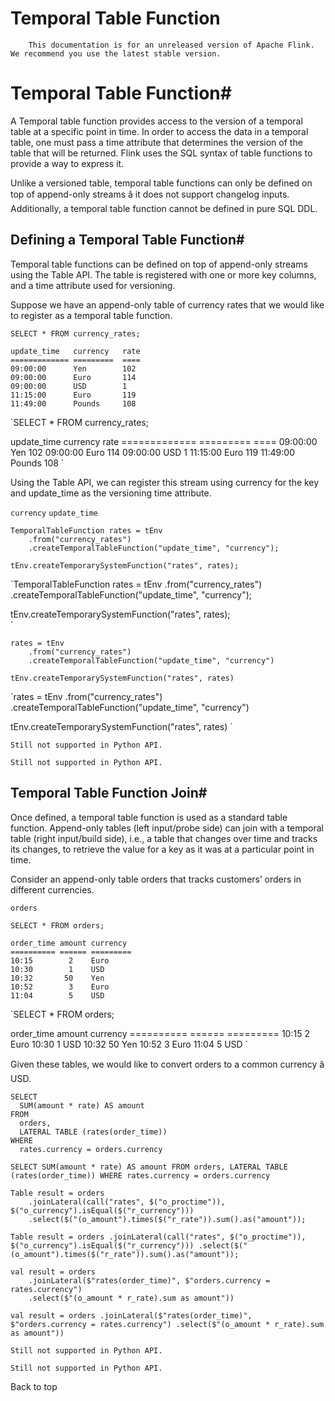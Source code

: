 # Temporal Table Function


> 
        This documentation is for an unreleased version of Apache Flink. We recommend you use the latest stable version.
    


# Temporal Table Function#


A Temporal table function provides access to the version of a temporal table at a specific point in time.
In order to access the data in a temporal table, one must pass a time attribute that determines the version of the table that will be returned.
Flink uses the SQL syntax of table functions to provide a way to express it.


Unlike a versioned table, temporal table functions can only be defined on top of append-only streams
â it does not support changelog inputs.
Additionally, a temporal table function cannot be defined in pure SQL DDL.


## Defining a Temporal Table Function#


Temporal table functions can be defined on top of append-only streams using the Table API.
The table is registered with one or more key columns, and a time attribute used for versioning.


Suppose we have an append-only table of currency rates that we would like to
register as a temporal table function.


```
SELECT * FROM currency_rates;

update_time   currency   rate
============= =========  ====
09:00:00      Yen        102
09:00:00      Euro       114
09:00:00      USD        1
11:15:00      Euro       119
11:49:00      Pounds     108

```

`SELECT * FROM currency_rates;

update_time   currency   rate
============= =========  ====
09:00:00      Yen        102
09:00:00      Euro       114
09:00:00      USD        1
11:15:00      Euro       119
11:49:00      Pounds     108
`

Using the Table API, we can register this stream using currency for the key and update_time as
the versioning time attribute.

`currency`
`update_time`

```
TemporalTableFunction rates = tEnv
    .from("currency_rates")
    .createTemporalTableFunction("update_time", "currency");
 
tEnv.createTemporarySystemFunction("rates", rates);                                                        

```

`TemporalTableFunction rates = tEnv
    .from("currency_rates")
    .createTemporalTableFunction("update_time", "currency");
 
tEnv.createTemporarySystemFunction("rates", rates);                                                        
`

```
rates = tEnv
    .from("currency_rates")
    .createTemporalTableFunction("update_time", "currency")
 
tEnv.createTemporarySystemFunction("rates", rates)

```

`rates = tEnv
    .from("currency_rates")
    .createTemporalTableFunction("update_time", "currency")
 
tEnv.createTemporarySystemFunction("rates", rates)
`

```
Still not supported in Python API.

```

`Still not supported in Python API.
`

## Temporal Table Function Join#


Once defined, a temporal table function is used as a standard table function.
Append-only tables (left input/probe side) can join with a temporal table (right input/build side),
i.e., a table that changes over time and tracks its changes, to retrieve the value for a key as it was at a particular point in time.


Consider an append-only table orders that tracks customers’ orders in different currencies.

`orders`

```
SELECT * FROM orders;

order_time amount currency
========== ====== =========
10:15        2    Euro
10:30        1    USD
10:32       50    Yen
10:52        3    Euro
11:04        5    USD

```

`SELECT * FROM orders;

order_time amount currency
========== ====== =========
10:15        2    Euro
10:30        1    USD
10:32       50    Yen
10:52        3    Euro
11:04        5    USD
`

Given these tables, we would like to convert orders to a common currency â USD.


```
SELECT
  SUM(amount * rate) AS amount
FROM
  orders,
  LATERAL TABLE (rates(order_time))
WHERE
  rates.currency = orders.currency

```

`SELECT
  SUM(amount * rate) AS amount
FROM
  orders,
  LATERAL TABLE (rates(order_time))
WHERE
  rates.currency = orders.currency
`

```
Table result = orders
    .joinLateral(call("rates", $("o_proctime")), $("o_currency").isEqual($("r_currency")))
    .select($("(o_amount").times($("r_rate")).sum().as("amount"));

```

`Table result = orders
    .joinLateral(call("rates", $("o_proctime")), $("o_currency").isEqual($("r_currency")))
    .select($("(o_amount").times($("r_rate")).sum().as("amount"));
`

```
val result = orders
    .joinLateral($"rates(order_time)", $"orders.currency = rates.currency")
    .select($"(o_amount * r_rate).sum as amount"))

```

`val result = orders
    .joinLateral($"rates(order_time)", $"orders.currency = rates.currency")
    .select($"(o_amount * r_rate).sum as amount"))
`

```
Still not supported in Python API.

```

`Still not supported in Python API.
`

 Back to top
